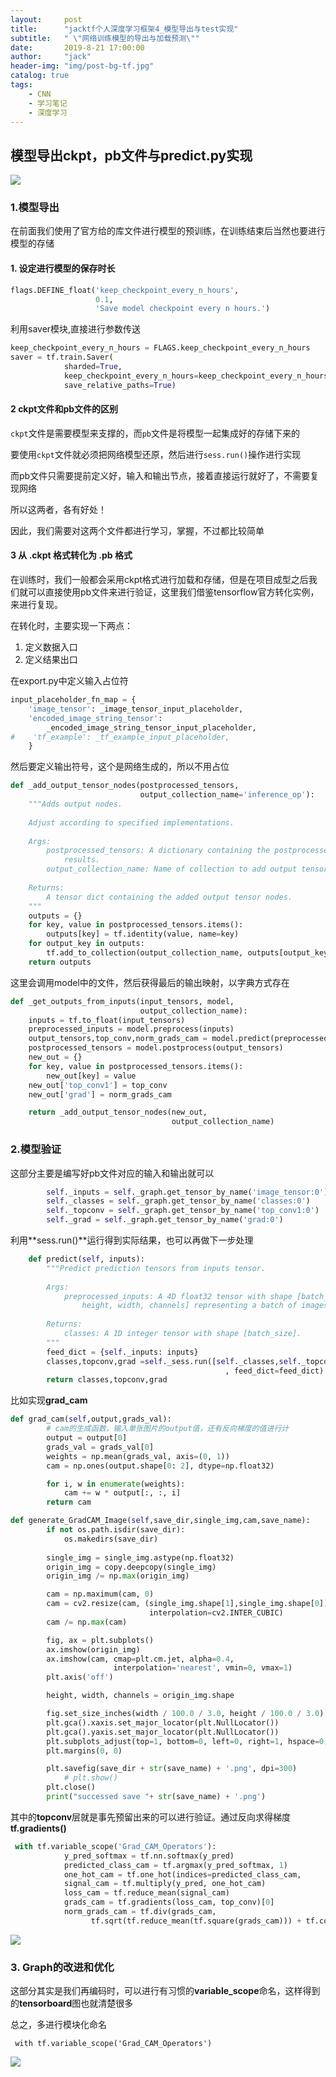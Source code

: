 ```yaml
---
layout:     post
title:      "jacktf个人深度学习框架4_模型导出与test实现"
subtitle:   " \"网络训练模型的导出与加载预测\""
date:       2019-8-21 17:00:00
author:     "jack"
header-img: "img/post-bg-tf.jpg"
catalog: true
tags:
    - CNN
    - 学习笔记
    - 深度学习
---
```


## 模型导出ckpt，pb文件与predict.py实现

![](https://jackyanghc-picture.oss-cn-beijing.aliyuncs.com/20190821221243.png)



### 1.模型导出

在前面我们使用了官方给的库文件进行模型的预训练，在训练结束后当然也要进行模型的存储

#### 1. 设定进行模型的保存时长

```python
flags.DEFINE_float('keep_checkpoint_every_n_hours', 
                   0.1,
                   'Save model checkpoint every n hours.')
```

利用saver模块,直接进行参数传送

```python
keep_checkpoint_every_n_hours = FLAGS.keep_checkpoint_every_n_hours
saver = tf.train.Saver(
            sharded=True,
            keep_checkpoint_every_n_hours=keep_checkpoint_every_n_hours,
            save_relative_paths=True)
```

#### 2 ckpt文件和pb文件的区别

`ckpt`文件是需要模型来支撑的，而`pb`文件是将模型一起集成好的存储下来的

要使用`ckpt`文件就必须把网络模型还原，然后进行`sess.run()`操作进行实现

而pb文件只需要提前定义好，输入和输出节点，接着直接运行就好了，不需要复现网络

所以这两者，各有好处！

因此，我们需要对这两个文件都进行学习，掌握，不过都比较简单

#### 3 从 .ckpt 格式转化为 .pb 格式

在训练时，我们一般都会采用ckpt格式进行加载和存储，但是在项目成型之后我们就可以直接使用pb文件来进行验证，这里我们借鉴tensorflow官方转化实例，来进行复现。

在转化时，主要实现一下两点：

1. 定义数据入口
2. 定义结果出口

在export.py中定义输入占位符

```python
input_placeholder_fn_map = {
    'image_tensor': _image_tensor_input_placeholder,
    'encoded_image_string_tensor':
        _encoded_image_string_tensor_input_placeholder,
#    'tf_example': _tf_example_input_placeholder,
    }
```

然后要定义输出符号，这个是网络生成的，所以不用占位

```python
def _add_output_tensor_nodes(postprocessed_tensors,
                             output_collection_name='inference_op'):
    """Adds output nodes.
    
    Adjust according to specified implementations.
    
    Args:
        postprocessed_tensors: A dictionary containing the postprocessed
            results.
        output_collection_name: Name of collection to add output tensors to.
        
    Returns:
        A tensor dict containing the added output tensor nodes.
    """
    outputs = {}
    for key, value in postprocessed_tensors.items():
        outputs[key] = tf.identity(value, name=key)
    for output_key in outputs:
        tf.add_to_collection(output_collection_name, outputs[output_key])
    return outputs
```

这里会调用model中的文件，然后获得最后的输出映射，以字典方式存在

```python
def _get_outputs_from_inputs(input_tensors, model, 
                             output_collection_name):
    inputs = tf.to_float(input_tensors)
    preprocessed_inputs = model.preprocess(inputs)
    output_tensors,top_conv,norm_grads_cam = model.predict(preprocessed_inputs)
    postprocessed_tensors = model.postprocess(output_tensors)
    new_out = {}
    for key, value in postprocessed_tensors.items():
        new_out[key] = value
    new_out['top_conv1'] = top_conv
    new_out['grad'] = norm_grads_cam

    return _add_output_tensor_nodes(new_out,
                                    output_collection_name)
```

### 2.模型验证

这部分主要是编写好pb文件对应的输入和输出就可以

```python
        self._inputs = self._graph.get_tensor_by_name('image_tensor:0')
        self._classes = self._graph.get_tensor_by_name('classes:0')
        self._topconv = self._graph.get_tensor_by_name('top_conv1:0')
        self._grad = self._graph.get_tensor_by_name('grad:0')
```

利用**sess.run()**运行得到实际结果，也可以再做下一步处理

```python
    def predict(self, inputs):
        """Predict prediction tensors from inputs tensor.
        
        Args:
            preprocessed_inputs: A 4D float32 tensor with shape [batch_size, 
                height, width, channels] representing a batch of images.
            
        Returns:
            classes: A 1D integer tensor with shape [batch_size].
        """
        feed_dict = {self._inputs: inputs}
        classes,topconv,grad =self._sess.run([self._classes,self._topconv,self._grad]
                                                , feed_dict=feed_dict)
        return classes,topconv,grad
```

比如实现**grad_cam**

```python
def grad_cam(self,output,grads_val):
        # cam的生成函数，输入单张图片的output值，还有反向梯度的值进行计
        output = output[0]
        grads_val = grads_val[0]
        weights = np.mean(grads_val, axis=(0, 1))
        cam = np.ones(output.shape[0: 2], dtype=np.float32)

        for i, w in enumerate(weights):
            cam += w * output[:, :, i]
        return cam

def generate_GradCAM_Image(self,save_dir,single_img,cam,save_name):
        if not os.path.isdir(save_dir):
            os.makedirs(save_dir)
        
        single_img = single_img.astype(np.float32)
        origin_img = copy.deepcopy(single_img)
        origin_img /= np.max(origin_img)

        cam = np.maximum(cam, 0)
        cam = cv2.resize(cam, (single_img.shape[1],single_img.shape[0]),
                               interpolation=cv2.INTER_CUBIC)
        cam /= np.max(cam)

        fig, ax = plt.subplots()
        ax.imshow(origin_img)
        ax.imshow(cam, cmap=plt.cm.jet, alpha=0.4, 
                       interpolation='nearest', vmin=0, vmax=1)
        plt.axis('off')

        height, width, channels = origin_img.shape

        fig.set_size_inches(width / 100.0 / 3.0, height / 100.0 / 3.0)
        plt.gca().xaxis.set_major_locator(plt.NullLocator())
        plt.gca().yaxis.set_major_locator(plt.NullLocator())
        plt.subplots_adjust(top=1, bottom=0, left=0, right=1, hspace=0, wspace=0)
        plt.margins(0, 0)

        plt.savefig(save_dir + str(save_name) + '.png', dpi=300)
            # plt.show()
        plt.close()
        print("successed save "+ str(save_name) + '.png')
```

其中的**topconv**层就是事先预留出来的可以进行验证。通过反向求得梯度**tf.gradients()**

```python
 with tf.variable_scope('Grad_CAM_Operators'):
            y_pred_softmax = tf.nn.softmax(y_pred)
            predicted_class_cam = tf.argmax(y_pred_softmax, 1)
            one_hot_cam = tf.one_hot(indices=predicted_class_cam, 										depth=self.num_classes)
            signal_cam = tf.multiply(y_pred, one_hot_cam)
            loss_cam = tf.reduce_mean(signal_cam)
            grads_cam = tf.gradients(loss_cam, top_conv)[0]
            norm_grads_cam = tf.div(grads_cam,
                  tf.sqrt(tf.reduce_mean(tf.square(grads_cam))) + tf.constant(1e-5))
```

![](https://jackyanghc-picture.oss-cn-beijing.aliyuncs.com/Gram_cam_4320.jpg.png)

### 3. Graph的改进和优化

这部分其实是我们再编码时，可以进行有习惯的**variable_scope**命名，这样得到的**tensorboard**图也就清楚很多

总之，多进行模块化命名

```
 with tf.variable_scope('Grad_CAM_Operators')
```

![](https://jackyanghc-picture.oss-cn-beijing.aliyuncs.com/graph_large_attrs_key=_too_large_attrs&limit_attr_size=1024&run=.png)

